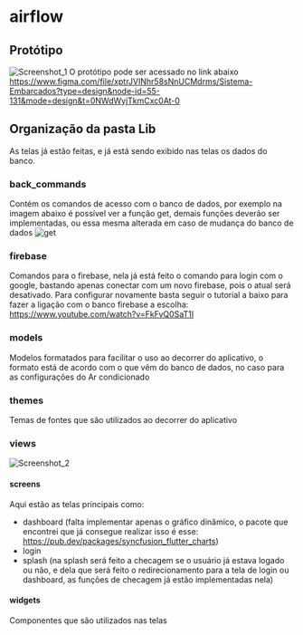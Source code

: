 # airflow
## Protótipo
![Screenshot_1](https://github.com/EduardoOPR/airflow-app/assets/67355426/c99d4d12-89e6-4da0-96a9-31d6c6d68798)
O protótipo pode ser acessado no link abaixo
https://www.figma.com/file/xptrJVINhr58sNnUCMdrms/Sistema-Embarcados?type=design&node-id=55-131&mode=design&t=0NWdWyjTkmCxc0At-0

## Organização da pasta Lib
As telas já estão feitas, e já está sendo exibido nas telas os dados do banco. 

### back_commands
Contém os comandos de acesso com o banco de dados, por exemplo na imagem abaixo é possível ver a função get, demais funções deverão ser implementadas, ou essa mesma alterada em caso de mudança do banco de dados
![get](https://github.com/EduardoOPR/airflow-app/assets/67355426/c5ef077f-3539-4769-84e1-87dc390aac66)

### firebase
Comandos para o firebase, nela já está feito o comando para login com o google, bastando apenas conectar com um novo firebase, pois o atual será desativado.
Para configurar novamente basta seguir o tutorial a baixo para fazer a ligação com o banco firebase a escolha: https://www.youtube.com/watch?v=FkFvQ0SaT1I

### models
Modelos formatados para facilitar o uso ao decorrer do aplicativo, o formato está de acordo com o que vêm do banco de dados, no caso para as configurações do Ar condicionado

### themes
Temas de fontes que são utilizados ao decorrer do aplicativo

### views
![Screenshot_2](https://github.com/EduardoOPR/airflow-app/assets/67355426/6f11bb74-0186-41d0-a47a-b6fc4284b38f)
#### screens
Aqui estão as telas principais como: 
- dashboard (falta implementar apenas o gráfico dinâmico, o pacote que encontrei que já consegue realizar isso é esse: https://pub.dev/packages/syncfusion_flutter_charts)
- login
- splash (na splash será feito a checagem se o usuário já estava logado ou não, e dela que será feito o redirecionamento para a tela de login ou dashboard, as funções de checagem já estão implementadas nela)

#### widgets
Componentes que são utilizados nas telas
